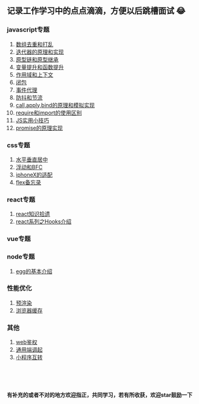 ## 记录工作学习中的点点滴滴，方便以后跳槽面试 :joy:

### javascript专题
1. [数组去重和打乱](https://github.com/xujie-phper/huge-skills-summary/issues/1)
2. [迭代器的原理和实现](https://github.com/xujie-phper/huge-skills-summary/issues/2)
3. [原型链和原型继承](https://github.com/xujie-phper/huge-skills-summary/issues/3)
4. [变量提升和函数提升](https://github.com/xujie-phper/huge-skills-summary/issues/4)
5. [作用域和上下文](https://github.com/xujie-phper/huge-skills-summary/issues/5)
6. [闭包](https://github.com/xujie-phper/huge-skills-summary/issues/6)
7. [事件代理](https://github.com/xujie-phper/huge-skills-summary/issues/7)
8. [防抖和节流](https://github.com/xujie-phper/huge-skills-summary/issues/9)
9. [call,apply,bind的原理和模拟实现](https://github.com/xujie-phper/huge-skills-summary/issues/11)
10. [require和import的使用区别](https://github.com/xujie-phper/huge-skills-summary/issues/17)
11. [JS实用小技巧](https://github.com/xujie-phper/huge-skills-summary/issues/20)
12. [promise的原理实现](https://github.com/xujie-phper/huge-skills-summary/issues/23)

### css专题
1. [水平垂直居中](https://github.com/xujie-phper/huge-skills-summary/issues/8)
2. [浮动和BFC](https://github.com/xujie-phper/huge-skills-summary/issues/10)
3. [iphoneX的适配](https://github.com/xujie-phper/huge-skills-summary/issues/12)
4. [flex备忘录](https://github.com/xujie-phper/huge-skills-summary/issues/16)

### react专题

1. [react知识拾遗](https://github.com/xujie-phper/huge-skills-summary/issues/15)
2. [react系列之Hooks介绍](https://github.com/xujie-phper/huge-skills-summary/issues/22)

### vue专题



### node专题
1. [egg的基本介绍](https://github.com/xujie-phper/huge-skills-summary/issues/24)


### 性能优化
1. [预渲染](https://github.com/xujie-phper/huge-skills-summary/issues/13)
2. [浏览器缓存](https://github.com/xujie-phper/huge-skills-summary/issues/14)

### 其他
1. [web鉴权](https://github.com/xujie-phper/huge-skills-summary/issues/18)
2. [通用端调起](https://github.com/xujie-phper/huge-skills-summary/issues/19)
3. [小程序互转](https://github.com/xujie-phper/huge-skills-summary/issues/21)
<br />
<br />
<br />

**有补充的或者不对的地方欢迎指正，共同学习，若有所收获，欢迎star鼓励一下**
